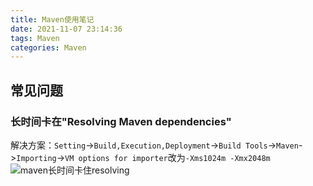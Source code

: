 ```yaml
---
title: Maven使用笔记
date: 2021-11-07 23:14:36
tags: Maven
categories: Maven
---
```



## 常见问题
### 长时间卡在"Resolving Maven dependencies"
解决方案：`Setting`->`Build,Execution,Deployment`->`Build Tools`->`Maven`->`Importing`->`VM options for importer`改为`-Xms1024m -Xmx2048m`
![maven长时间卡住resolving](/images/maven长时间卡住resolving.png)